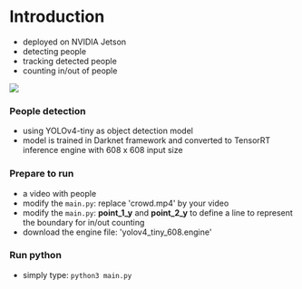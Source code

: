 # Introduction
* deployed on NVIDIA Jetson 
* detecting people
* tracking detected people
* counting in/out of people

![](https://github.com/hungpowang/YOLOv4_MOT_TensorRT/blob/main/TRT_demo_480.gif)

### People detection
* using YOLOv4-tiny as object detection model
* model is trained in Darknet framework and converted to TensorRT inference engine with 608 x 608 input size

### Prepare to run
* a video with people
* modify the `main.py`: replace 'crowd.mp4' by your video
* modify the `main.py`: **point_1_y** and **point_2_y** to define a line to represent the boundary for in/out counting 
* download the engine file: 'yolov4_tiny_608.engine'

### Run python
* simply type: `python3 main.py`
